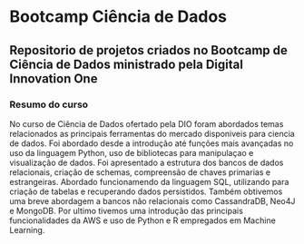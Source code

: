 
# Bootcamp Ciência de Dados
## Repositorio de projetos criados no Bootcamp de Ciência de Dados ministrado pela Digital Innovation One

### Resumo do curso
No curso de Ciência de Dados ofertado pela DIO foram abordados temas relacionados as principais ferramentas do mercado disponiveis para ciencia de dados.
Foi abordado desde a introdução até funções mais avançadas no uso da linguagem Python, uso de bibliotecas para manipulaçao e visualização de dados.
Foi apresentado a estrutura dos bancos de dados relacionais, criação de schemas, compreensão de chaves primarias e estrangeiras. Abordado funcionamendo da linguagem SQL, utilizando para criação de tabelas e recuperando dados persistidos. Também obtivemos uma breve abordagem a bancos não relacionais como CassandraDB, Neo4J e MongoDB.
Por ultimo tivemos uma introdução das principais funcionalidades da AWS e uso de Python e R empregados em Machine Learning.
